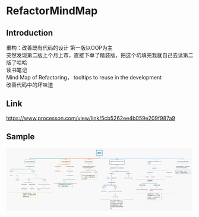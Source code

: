 # RefactorMindMap

## Introduction
重构：改善既有代码的设计    第一版以OOP为主    
突然发现第二版上个月上市，直接下单了精装版，把这个坑填完我就自己去读第二版了哈哈    
读书笔记    
Mind Map of Refactoring， tooltips to reuse in the development    
改善代码中的坏味道

## Link

https://www.processon.com/view/link/5cb5262ee4b059e209f987a9

## Sample

![编写过程中](/重构.jpg)
